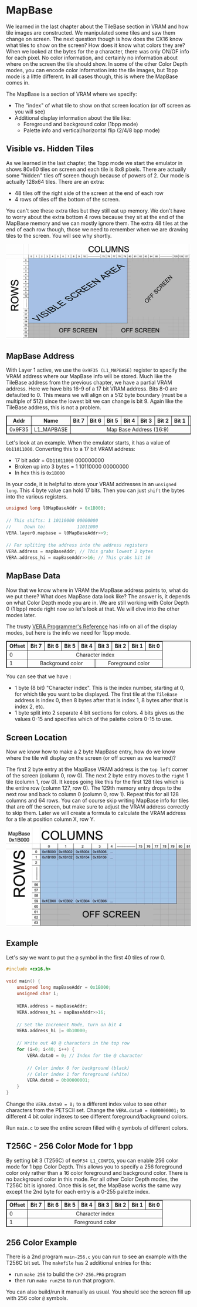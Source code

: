 # MapBase
We learned in the last chapter about the TileBase section in VRAM and how tile images are constructed. We manipulated some tiles and saw them change on screen. The next question though is how does the CX16 know what tiles to show on the screen? How does it know what colors they are? When we looked at the bytes for the `@` character, there was only ON/OF info for each pixel. No color information, and certainly no information about where on the screen the tile should show. In some of the other Color Depth modes, you can encode color information into the tile images, but 1bpp mode is a little different. In all cases though, this is where the MapBase comes in.

The MapBase is a section of VRAM where we specify:
- The "index" of what tile to show on that screen location (or off screen as you will see)
- Additional display information about the tile like:
    - Foreground and background color (1bpp mode)
    - Palette info and vertical/horizontal flip (2/4/8 bpp mode)

## Visible vs. Hidden Tiles
As we learned in the last chapter, the 1bpp mode we start the emulator in shows 80x60 tiles on screen and each tile is 8x8 pixels. There are actually some "hidden" tiles off screen though because of powers of 2. Our mode is actually 128x64 tiles. There are an extra:
- 48 tiles off the right side of the screen at the end of each row
- 4 rows of tiles off the bottom of the screen.

You can't see these extra tiles but they still eat up memory. We don't have to worry about the extra bottom 4 rows because they sit at the end of the MapBase memory and we can mostly ignore them. The extra 48 tiles at the end of each row though, those we need to remember when we are drawing tiles to the screen. You will see why shortly.

![Visible Tiles](visible-tiles.jpg)

## MapBase Address
With Layer 1 active, we use the `0x9F35 (L1_MAPBASE)` register to specify the VRAM address where our MapBase info will be stored. Much like the TileBase address from the previous chapter, we have a partial VRAM address. Here we have bits 16-9 of a 17 bit VRAM address. Bits 8-0 are defaulted to 0. This means we will align on a 512 byte boundary (must be a multiple of 512) since the lowest bit we can change is bit 9. Again like the TileBase address, this is not a problem.

<table>
	<tbody>
    <tr>
		<th>Addr</th>
		<th>Name</th>
		<th>Bit&nbsp;7</th>
		<th>Bit&nbsp;6</th>
		<th>Bit&nbsp;5 </th>
		<th>Bit&nbsp;4</th>
		<th>Bit&nbsp;3 </th>
		<th>Bit&nbsp;2</th>
		<th>Bit&nbsp;1 </th>
		<th>Bit&nbsp;0</th>
	</tr>
    <tr>
		<td>0x9F35</td>
		<td>L1_MAPBASE</td>
		<td colspan="8" align="center">Map Base Address (16:9)</td>
	</tr>
    </tbody>
</table>

Let's look at an example. When the emulator starts, it has a value of `0b11011000`. Converting this to a 17 bit VRAM address:

- 17 bit addr = 0b`11011000` 000000000
- Broken up into 3 bytes = 1 10110000 00000000
- In hex this is `0x1B000`

In your code, it is helpful to store your VRAM addresses in an `unsigned long`. This 4 byte value can hold 17 bits. Then you can just `shift` the bytes into the various registers.

```C
unsigned long l0MapBaseAddr = 0x1B000;

// This shifts: 1 10110000 00000000
//     Down to:            11011000
VERA.layer0.mapbase = l0MapBaseAddr>>9;

// For spliting the address into the address registers
VERA.address = mapBaseAddr; // This grabs lowest 2 bytes
VERA.address_hi = mapBaseAddr>>16; // This grabs bit 16
```

## MapBase Data
Now that we know where in VRAM the MapBase address points to, what do we put there? What does MapBase data look like? The answer is, it depends on what Color Depth mode you are in. We are still working with Color Depth 0 (1 bpp) mode right now so let's look at that. We will dive into the other modes later.

The trusty [VERA Programmer's Reference](https://github.com/X16Community/x16-docs/blob/master/VERA%20Programmer's%20Reference.md#tile-mode-1-bpp-16-color-text-mode) has info on all of the display modes, but here is the info we need for 1bpp mode.
<table>
	<tr>
		<th>Offset</th>
		<th>Bit&nbsp;7</th>
		<th>Bit&nbsp;6</th>
		<th>Bit&nbsp;5</th>
		<th>Bit&nbsp;4</th>
		<th>Bit&nbsp;3</th>
		<th>Bit&nbsp;2</th>
		<th>Bit&nbsp;1</th>
		<th>Bit&nbsp;0</th>
	</tr>
	<tr>
		<td>0</td>
		<td align="center" colspan="8">Character index</td>
	</tr>
	<tr>
		<td>1</td>
		<td align="center" colspan="4">Background color</td>
		<td align="center" colspan="4">Foreground color</td>
	</tr>
</table>

You can see that we have :
- 1 byte (8 bit) "Character index". This is the index number, starting at 0, for which tile you want to be displayed. The first tile at the `TileBase` address is index 0, then 8 bytes after that is index 1, 8 bytes after that is index 2, etc.
- 1 byte split into 2 separate 4 bit sections for colors. 4 bits gives us the values 0-15 and specifies which of the palette colors 0-15 to use.

## Screen Location
Now we know how to make a 2 byte MapBase entry, how do we know where the tile will display on the screen (or off screen as we learned)?

The first 2 byte entry at the MapBase VRAM address is the `top left` corner of the screen (column 0, row 0). The next 2 byte entry moves to the `right` 1 tile (column 1, row 0). It keeps going like this for the first 128 tiles which is the entire row (column 127, row 0). The 129th memory entry drops to the next row and back to column 0 (column 0, row 1). Repeat this for all 128 columns and 64 rows. You can of course skip writing MapBase info for tiles that are off the screen, but make sure to adjust the VRAM address correctly to skip them. Later we will create a formula to calculate the VRAM address for a tile at position column X, row Y.

![MapBase Addresses](mapbase-addr.jpg)
## Example
Let's say we want to put the `@` symbol in the first 40 tiles of row 0.

```C
#include <cx16.h>

void main() {
    unsigned long mapBaseAddr = 0x1B000;
    unsigned char i;

    VERA.address = mapBaseAddr;
    VERA.address_hi = mapBaseAddr>>16;

    // Set the Increment Mode, turn on bit 4
    VERA.address_hi |= 0b10000;

    // Write out 40 @ characters in the top row
    for (i=0; i<40; i++) {
        VERA.data0 = 0; // Index for the @ character
        
        // Color index 0 for background (black)
        // Color index 1 for foreground (white)
        VERA.data0 = 0b00000001; 
    }
}
```

Change the `VERA.data0 = 0;` to a different index value to see other characters from the PETSCII set. Change the `VERA.data0 = 0b00000001;` to different 4 bit color indexes to see different foreground/background colors.

Run `main.c` to see the entire screen filled with `@` symbols of different colors.

## T256C - 256 Color Mode for 1 bpp
By setting bit 3 (T256C) of `0x9F34 L1_CONFIG`, you can enable 256 color mode for 1 bpp Color Depth. This allows you to specify a 256 foreground color only rather than a 16 color foreground and background color. There is no background color in this mode. For all other Color Depth modes, the T256C bit is ignored. Once this is set, the MapBase works the same way except the 2nd byte for each entry is a 0-255 palette index.

<table>
	<tr>
		<th>Offset</th>
		<th>Bit&nbsp;7</th>
		<th>Bit&nbsp;6</th>
		<th>Bit&nbsp;5</th>
		<th>Bit&nbsp;4</th>
		<th>Bit&nbsp;3</th>
		<th>Bit&nbsp;2</th>
		<th>Bit&nbsp;1</th>
		<th>Bit&nbsp;0</th>
	</tr>
	<tr>
		<td>0</td>
		<td align="center" colspan="8">Character index</td>
	</tr>
	<tr>
		<td>1</td>
		<td align="center" colspan="8">Foreground color</td>
	</tr>
</table>

<!-- Extra styling info for some Markdown engines (e.g. VSCode) -->
<style>
table, th, td {
  border: 1px solid;
}
</style>

## 256 Color Example
There is a 2nd program `main-256.c` you can run to see an example with the T256C bit set. The `makefile` has 2 additional entries for this:
- run `make 256` to build the `CH7-256.PRG` program
- then run `make run256` to run that program.

You can also build/run it manually as usual. You should see the screen fill up with 256 color `@` symbols.
